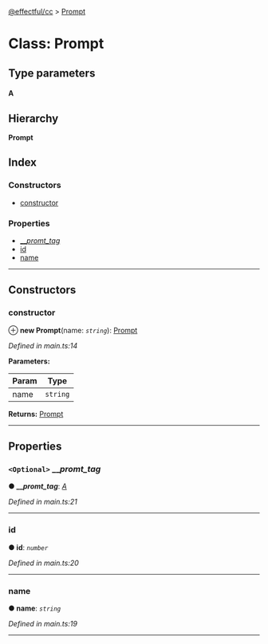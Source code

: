 [@effectful/cc](../README.md) > [Prompt](../classes/prompt.md)

# Class: Prompt

## Type parameters
#### A 
## Hierarchy

**Prompt**

## Index

### Constructors

* [constructor](prompt.md#constructor)

### Properties

* [___promt_tag_](prompt.md#___promt_tag_)
* [id](prompt.md#id)
* [name](prompt.md#name)

---

## Constructors

<a id="constructor"></a>

###  constructor

⊕ **new Prompt**(name: *`string`*): [Prompt](prompt.md)

*Defined in main.ts:14*

**Parameters:**

| Param | Type |
| ------ | ------ |
| name | `string` | 

**Returns:** [Prompt](prompt.md)

___

## Properties

<a id="___promt_tag_"></a>

### `<Optional>` ___promt_tag_

**● ___promt_tag_**: *[A]()*

*Defined in main.ts:21*

___
<a id="id"></a>

###  id

**● id**: *`number`*

*Defined in main.ts:20*

___
<a id="name"></a>

###  name

**● name**: *`string`*

*Defined in main.ts:19*

___

